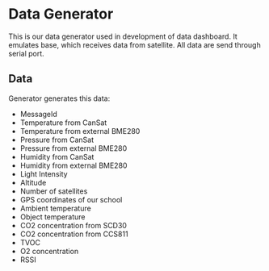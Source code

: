 # Data Generator
This is our data generator used in development of data dashboard. It emulates base, which receives data from satellite. All data are send through serial port.

## Data
Generator generates this data:
- MessageId
- Temperature from CanSat
- Temperature from external BME280
- Pressure from CanSat
- Pressure from external BME280
- Humidity from CanSat
- Humidity from external BME280
- Light Intensity
- Altitude
- Number of satellites
- GPS coordinates of our school
- Ambient temperature
- Object temperature
- CO2 concentration from SCD30
- CO2 concentration from CCS811
- TVOC
- O2 concentration
- RSSI
